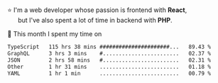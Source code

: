 ⭐ I'm a web developer whose passion is frontend with <b>React</b>,<br/>
&nbsp; &nbsp; &nbsp; but I've also spent a lot of time in backend with <b>PHP</b>.

📅 This month I spent my time on

<!--START_SECTION:waka-->

```txt
TypeScript   115 hrs 38 mins ######################...   89.43 %
GraphQL      3 hrs 3 mins    #........................   02.37 %
JSON         2 hrs 58 mins   #........................   02.31 %
Other        1 hr 31 mins    .........................   01.18 %
YAML         1 hr 1 min      .........................   00.79 %
```

<!--END_SECTION:waka-->
